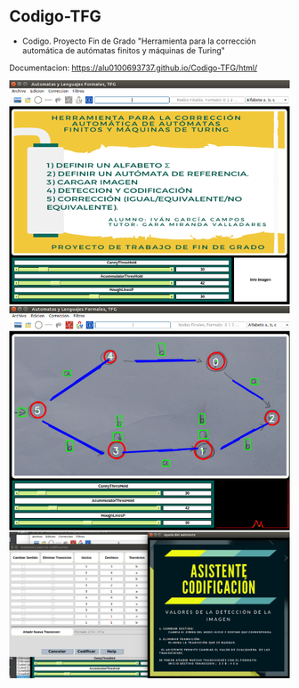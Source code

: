# Codigo-TFG

* Codigo. Proyecto Fin de Grado
"Herramienta para la corrección automática de autómatas finitos y máquinas de Turing"

Documentacion: https://alu0100693737.github.io/Codigo-TFG/html/

<img src="https://github.com/alu0100693737/Codigo-TFG/blob/gh-pages/screenshot/imagen1.png" width="800">
<img src="https://github.com/alu0100693737/Codigo-TFG/blob/gh-pages/screenshot/captura3.png" width="800">
<img src="https://github.com/alu0100693737/Codigo-TFG/blob/gh-pages/screenshot/Imagen2.png" width="800">

